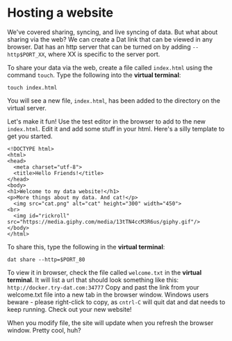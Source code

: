 # Hosting a website

We've covered sharing, syncing, and live syncing of data. But what about sharing via the web? We can create a Dat link that can be viewed in any browser. Dat has an http server that can be turned on by adding `--http$PORT_XX`, where XX is specific to the server port. 

To share your data via the web, create a file called `index.html` using the command `touch`. 
Type the following into the **virtual terminal**: 

`touch index.html`

You will see a new file, `index.html`, has been added to the directory on the virtual server. 

Let's make it fun! Use the test editor in the browser to add to the new `index.html`. Edit it and add some stuff in your html. Here's a silly template to get you started. 
```
<!DOCTYPE html>
<html>
<head>
  <meta charset="utf-8">
  <title>Hello Friends!</title>
</head>
<body>
<h1>Welcome to my data website!</h1>
<p>More things about my data. And cat!</p>
  <img src="cat.png" alt="cat" height="300" width="450"> 
<br>
  <img id="rickroll" src="https://media.giphy.com/media/13tTN4ccM3R6us/giphy.gif"/>  
</body>
</html>
```

To share this, type the following in the **virtual terminal**:

`dat share --http=$PORT_80` 

To view it in browser, check the file called `welcome.txt` in the **virtual terminal**. It will list a url that should look something like this: `http://docker.try-dat.com:34777`
Copy and past the link from your welcome.txt file into a new tab in the browser window. Windows users beware - please right-click to copy, as `cntrl-C` will quit dat and dat needs to keep running. Check out your new website!

When you modify file, the site will update when you refresh the browser window. Pretty cool, huh?
